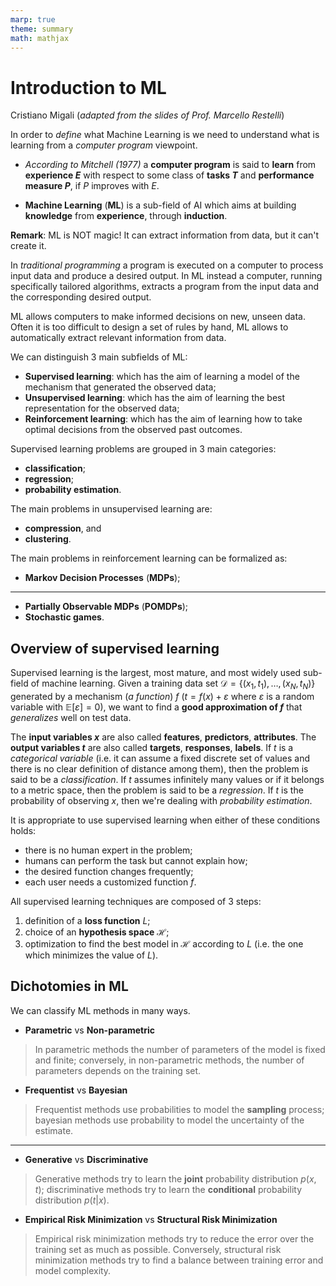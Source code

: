 ```yaml
---
marp: true
theme: summary
math: mathjax
---
```

# Introduction to ML

<div class="author">

Cristiano Migali
(_adapted from the slides of Prof. Marcello Restelli_)

</div>

In order to _define_ what Machine Learning is we need to understand what is learning from a _computer program_ viewpoint.
- _According to Mitchell (1977)_ a **computer program** is said to **learn** from **experience $E$** with respect to some class of **tasks $T$** and **performance measure $P$**, if $P$ improves with $E$.

- **Machine Learning** (**ML**) is a sub-field of AI which aims at building **knowledge** from **experience**, through **induction**.

**Remark**: ML is NOT magic! It can extract information from data, but it can't create it.

In _traditional programming_ a program is executed on a computer to process input data and produce a desired output. In ML instead a computer, running specifically tailored algorithms, extracts a program from the input data and the corresponding desired output.

ML allows computers to make informed decisions on new, unseen data. Often it is too difficult to design a set of rules by hand, ML allows to automatically extract relevant information from data.

We can distinguish 3 main subfields of ML:
- **Supervised learning**: which has the aim of learning a model of the mechanism that generated the observed data;
- **Unsupervised learning**: which has the aim of learning the best representation for the observed data;
- **Reinforcement learning**: which has the aim of learning how to take optimal decisions from the observed past outcomes.

Supervised learning problems are grouped in 3 main categories:
- **classification**;
- **regression**;
- **probability estimation**.

The main problems in unsupervised learning are:
- **compression**, and
- **clustering**.

The main problems in reinforcement learning can be formalized as:
- **Markov Decision Processes** (**MDPs**);

---

- **Partially Observable MDPs** (**POMDPs**);
- **Stochastic games**.

## Overview of supervised learning

Supervised learning is the largest, most mature, and most widely used sub-field of machine learning. Given a training data set $\mathcal{D} = \{ (x_1, t_1), \ldots, (x_N, t_N) \}$ generated by a mechanism (_a function_) $f$ ($t = f(x) + \varepsilon$ where $\varepsilon$ is a random variable with $\mathbb{E}[\varepsilon] = 0$), we want to find a **good approximation of $f$** that _generalizes_ well on test data.

The **input variables $x$** are also called **features**, **predictors**, **attributes**. The **output variables $t$** are also called **targets**, **responses**, **labels**.
If $t$ is a _categorical variable_ (i.e. it can assume a fixed discrete set of values and there is no clear definition of distance among them), then the problem is said to be a _classification_. If $t$ assumes infinitely many values or if it belongs to a metric space, then the problem is said to be a _regression_. If $t$ is the probability of observing $x$, then we're dealing with _probability estimation_.

It is appropriate to use supervised learning when either of these conditions holds:
- there is no human expert in the problem;
- humans can perform the task but cannot explain how;
- the desired function changes frequently;
- each user needs a customized function $f$.

All supervised learning techniques are composed of 3 steps:
1. definition of a **loss function** $L$;
2. choice of an **hypothesis space** $\mathcal{H}$;
3. optimization to find the best model in $\mathcal{H}$ according to $L$ (i.e. the one which minimizes the value of $L$).

## Dichotomies in ML

We can classify ML methods in many ways.

- **Parametric** vs **Non-parametric**

> In parametric methods the number of parameters of the model is fixed and finite; conversely, in non-parametric methods, the number of parameters depends on the training set.

- **Frequentist** vs **Bayesian**

> Frequentist methods use probabilities to model the **sampling** process; bayesian methods use probability to model the uncertainty of the estimate.

---

- **Generative** vs **Discriminative**

> Generative methods try to learn the **joint** probability distribution $p(x, t)$; discriminative methods try to learn the **conditional** probability distribution $p(t|x)$.

- **Empirical Risk Minimization** vs **Structural Risk Minimization**

> Empirical risk minimization methods try to reduce the error over the training set as much as possible. Conversely, structural risk minimization methods try to find a balance between training error and model complexity.
